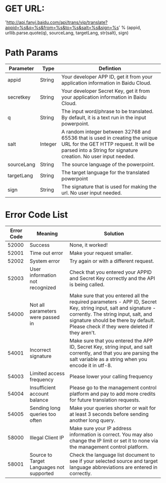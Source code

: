 # GET URL: #
'http://api.fanyi.baidu.com/api/trans/vip/translate?appid=%s&q=%s&from=%s&to=%s&salt=%s&sign=%s' % (appid, urllib.parse.quote(q), sourceLang, targetLang, str(salt), sign)
    
# Path Params #
Parameter     | Type          | Defintion                   
------------- | ------------- | -------------
appid         | String        | Your developer APP ID, get it from your application information in Baidu Cloud.
secretkey    | String        | Your developer Secret Key, get it from your application information in Baidu Cloud.
q    | String        | The input word/phrase to be translated. By default, it is a text run in the input powerpoint.
salt          | Integer       | A random integer between 32768 and 65536 that is used in creating the unique URL for the GET HTTP request. It will be parsed into a String for signature creation. No user input needed. 
sourceLang   | String        | The source language of the powerpoint. 
targetLang   | String        | The target language for the translated powerpoint
sign     | String        | The signature that is used for making the url. No user input needed. 


# Error Code List #
Error Code    | Meaning       | Solution                    
------------- | ------------- | -------------
52000         | Success       | None, it worked! 
52001         | Time out error| Make your request smaller.
52002         | System error  | Try again or with a different request. 
52003         | User information not recognized | Check that you entered your APPID and Secret Key correctly and the API is being called. 
54000         | Not all parameters were passed in  | Make sure that you entered all the required parameters - APP ID, Secret Key, string input, salt and signature - corrently. The string input, salt, and signature should be there by default. Please check if they were deleted if they aren't. 
54001         | Incorrect signature  | Make sure that you entered the APP ID, Secret Key, string input, and salt corrently, and that you are parsing the salt variable as a string when you encode it in utf-8. 
54003         | Limited access frequency  | Please lower your calling frequency 
54004         | Insufficient account balance  | Please go to the management control platform and pay to add more credits for future translation requests. 
54005         | Sending long queries too often  | Make your queries shorter or wait for at least 3 seconds before sending another long query. 
58000         | Illegal Client IP  | Make sure your IP address information is correct. You may also change the IP limit or set it to none via the management control platform. 
58001         | Source to Target Languages not supported  | Check the language list document to see if your selected source and target language abbreviations are entered in correctly. 
